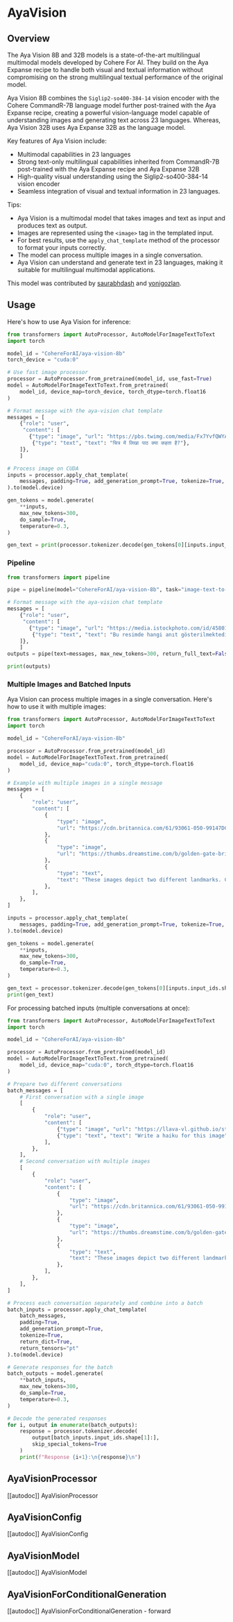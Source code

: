 <!--Copyright 2025 The HuggingFace Team. All rights reserved.

Licensed under the Apache License, Version 2.0 (the "License"); you may not use this file except in compliance with
the License. You may obtain a copy of the License at

http://www.apache.org/licenses/LICENSE-2.0

Unless required by applicable law or agreed to in writing, software distributed under the License is distributed on
an "AS IS" BASIS, WITHOUT WARRANTIES OR CONDITIONS OF ANY KIND, either express or implied. See the License for the
specific language governing permissions and limitations under the License.

⚠️ Note that this file is in Markdown but contain specific syntax for our doc-builder (similar to MDX) that may not be
rendered properly in your Markdown viewer.

-->

# AyaVision

## Overview

The Aya Vision 8B and 32B models is a state-of-the-art multilingual multimodal models developed by Cohere For AI. They build on the Aya Expanse recipe to handle both visual and textual information without compromising on the strong multilingual textual performance of the original model.

Aya Vision 8B combines the `Siglip2-so400-384-14` vision encoder with the Cohere CommandR-7B language model further post-trained with the Aya Expanse recipe, creating a powerful vision-language model capable of understanding images and generating text across 23 languages. Whereas, Aya Vision 32B uses Aya Expanse 32B as the language model.

Key features of Aya Vision include:
- Multimodal capabilities in 23 languages
- Strong text-only multilingual capabilities inherited from CommandR-7B post-trained with the Aya Expanse recipe and Aya Expanse 32B
- High-quality visual understanding using the Siglip2-so400-384-14 vision encoder
- Seamless integration of visual and textual information in 23 languages.

<!-- <img src="https://huggingface.co/datasets/huggingface/documentation-images/resolve/main/transformers/model_doc/aya_vision_architecture.webp"
alt="drawing" width="600"/>

<small> Aya Vision architecture. </small> -->

Tips:

- Aya Vision is a multimodal model that takes images and text as input and produces text as output.
- Images are represented using the `<image>` tag in the templated input.
- For best results, use the `apply_chat_template` method of the processor to format your inputs correctly.
- The model can process multiple images in a single conversation.
- Aya Vision can understand and generate text in 23 languages, making it suitable for multilingual multimodal applications.

This model was contributed by [saurabhdash](https://huggingface.co/saurabhdash) and [yonigozlan](https://huggingface.co/yonigozlan).


## Usage

Here's how to use Aya Vision for inference:

```python
from transformers import AutoProcessor, AutoModelForImageTextToText
import torch

model_id = "CohereForAI/aya-vision-8b"
torch_device = "cuda:0"

# Use fast image processor
processor = AutoProcessor.from_pretrained(model_id, use_fast=True)
model = AutoModelForImageTextToText.from_pretrained(
    model_id, device_map=torch_device, torch_dtype=torch.float16
)

# Format message with the aya-vision chat template
messages = [
    {"role": "user",
     "content": [
       {"type": "image", "url": "https://pbs.twimg.com/media/Fx7YvfQWYAIp6rZ?format=jpg&name=medium"},
        {"type": "text", "text": "चित्र में लिखा पाठ क्या कहता है?"},
    ]},
    ]

# Process image on CUDA
inputs = processor.apply_chat_template(
    messages, padding=True, add_generation_prompt=True, tokenize=True, return_dict=True, return_tensors="pt", device=torch_device
).to(model.device)

gen_tokens = model.generate(
    **inputs, 
    max_new_tokens=300, 
    do_sample=True, 
    temperature=0.3,
)

gen_text = print(processor.tokenizer.decode(gen_tokens[0][inputs.input_ids.shape[1]:], skip_special_tokens=True))
```
### Pipeline

```python
from transformers import pipeline

pipe = pipeline(model="CohereForAI/aya-vision-8b", task="image-text-to-text", device_map="auto")

# Format message with the aya-vision chat template
messages = [
    {"role": "user",
     "content": [
       {"type": "image", "url": "https://media.istockphoto.com/id/458012057/photo/istanbul-turkey.jpg?s=612x612&w=0&k=20&c=qogAOVvkpfUyqLUMr_XJQyq-HkACXyYUSZbKhBlPrxo="},
        {"type": "text", "text": "Bu resimde hangi anıt gösterilmektedir?"},
    ]},
    ]
outputs = pipe(text=messages, max_new_tokens=300, return_full_text=False)

print(outputs)
```

### Multiple Images and Batched Inputs

Aya Vision can process multiple images in a single conversation. Here's how to use it with multiple images:

```python
from transformers import AutoProcessor, AutoModelForImageTextToText
import torch

model_id = "CohereForAI/aya-vision-8b"

processor = AutoProcessor.from_pretrained(model_id)
model = AutoModelForImageTextToText.from_pretrained(
    model_id, device_map="cuda:0", torch_dtype=torch.float16
)

# Example with multiple images in a single message
messages = [
    {
        "role": "user",
        "content": [
            {
                "type": "image",
                "url": "https://cdn.britannica.com/61/93061-050-99147DCE/Statue-of-Liberty-Island-New-York-Bay.jpg",
            },
            {
                "type": "image",
                "url": "https://thumbs.dreamstime.com/b/golden-gate-bridge-san-francisco-purple-flowers-california-echium-candicans-36805947.jpg",
            },
            {
                "type": "text",
                "text": "These images depict two different landmarks. Can you identify them?",
            },
        ],
    },
]

inputs = processor.apply_chat_template(
    messages, padding=True, add_generation_prompt=True, tokenize=True, return_dict=True, return_tensors="pt"
).to(model.device)

gen_tokens = model.generate(
    **inputs, 
    max_new_tokens=300, 
    do_sample=True, 
    temperature=0.3,
)

gen_text = processor.tokenizer.decode(gen_tokens[0][inputs.input_ids.shape[1]:], skip_special_tokens=True)
print(gen_text)
```

For processing batched inputs (multiple conversations at once):

```python
from transformers import AutoProcessor, AutoModelForImageTextToText
import torch

model_id = "CohereForAI/aya-vision-8b"

processor = AutoProcessor.from_pretrained(model_id)
model = AutoModelForImageTextToText.from_pretrained(
    model_id, device_map="cuda:0", torch_dtype=torch.float16
)

# Prepare two different conversations
batch_messages = [
    # First conversation with a single image
    [
        {
            "role": "user",
            "content": [
                {"type": "image", "url": "https://llava-vl.github.io/static/images/view.jpg"},
                {"type": "text", "text": "Write a haiku for this image"},
            ],
        },
    ],
    # Second conversation with multiple images
    [
        {
            "role": "user",
            "content": [
                {
                    "type": "image",
                    "url": "https://cdn.britannica.com/61/93061-050-99147DCE/Statue-of-Liberty-Island-New-York-Bay.jpg",
                },
                {
                    "type": "image",
                    "url": "https://thumbs.dreamstime.com/b/golden-gate-bridge-san-francisco-purple-flowers-california-echium-candicans-36805947.jpg",
                },
                {
                    "type": "text",
                    "text": "These images depict two different landmarks. Can you identify them?",
                },
            ],
        },
    ],
]

# Process each conversation separately and combine into a batch
batch_inputs = processor.apply_chat_template(
    batch_messages, 
    padding=True, 
    add_generation_prompt=True, 
    tokenize=True, 
    return_dict=True, 
    return_tensors="pt"
).to(model.device)

# Generate responses for the batch
batch_outputs = model.generate(
    **batch_inputs,
    max_new_tokens=300,
    do_sample=True,
    temperature=0.3,
)

# Decode the generated responses
for i, output in enumerate(batch_outputs):
    response = processor.tokenizer.decode(
        output[batch_inputs.input_ids.shape[1]:], 
        skip_special_tokens=True
    )
    print(f"Response {i+1}:\n{response}\n")
```

## AyaVisionProcessor

[[autodoc]] AyaVisionProcessor

## AyaVisionConfig

[[autodoc]] AyaVisionConfig

## AyaVisionModel

[[autodoc]] AyaVisionModel

## AyaVisionForConditionalGeneration

[[autodoc]] AyaVisionForConditionalGeneration
    - forward

